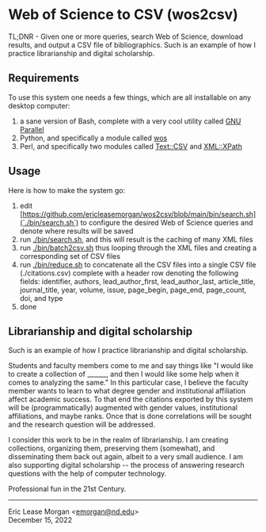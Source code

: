 

# Web of Science to CSV (wos2csv)

TL;DNR - Given one or more queries, search Web of Science, download results, and output a CSV file of bibliographics. Such is an example of how I practice librarianship and digital scholarship.


## Requirements

To use this system one needs a few things, which are all installable on any desktop computer:

  1. a sane version of Bash, complete with a very cool utility called [GNU Parallel](https://www.gnu.org/software/parallel/)
  2. Python, and specifically a module called [wos](https://wos.readthedocs.io) 
  3. Perl, and specifically two modules called [Text::CSV](https://metacpan.org/pod/Text::CSV) and [XML::XPath](https://metacpan.org/pod/XML::XPath)


## Usage

Here is how to make the system go:

  1. edit [https://github.com/ericleasemorgan/wos2csv/blob/main/bin/search.sh](`./bin/search.sh`) to configure the desired Web of Science queries and denote where results will be saved
  2. run [./bin/search.sh](`./bin/search.sh`), and this will result is the caching of many XML files
  3. run [./bin/batch2csv.sh](`./bin/batch2csv.sh`) thus looping through the XML files and creating a corresponding set of CSV files
  4. run [./bin/reduce.sh](`./bin/reduce.sh`) to concatenate all the CSV files into a single CSV file (./citations.csv) complete with a header row denoting the following fields: identifier, authors, lead_author_first, lead_author_last, article_title, journal_title, year, volume, issue, page_begin, page_end, page_count, doi, and type
  5. done


## Librarianship and digital scholarship

Such is an example of how I practice librarianship and digital scholarship.

Students and faculty members come to me and say things like "I would like to create a collection of ______, and then I would like some help when it comes to analyzing the same." In this particular case, I believe the faculty member wants to learn to what degree gender and institutional affiliation affect academic success. To that end the citations exported by this system will be (programmatically) augmented with gender values, institutional affiliations, and maybe ranks. Once that is done correlations will be sought and the research question will be addressed. 

I consider this work to be in the realm of librarianship. I am creating collections, organizing them, preserving them (somewhat), and disseminating them back out again, albeit to a very small audience. I am also supporting digital scholarship -- the process of answering research questions with the help of computer technology.

Professional fun in the 21st Century.

--- 
Eric Lease Morgan &lt;[emorgan@nd.edu](mailto:emorgan@nd.edu)&gt; <br />
December 15, 2022

